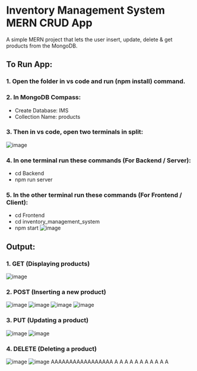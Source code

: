 # Inventory Management System MERN CRUD App

A simple MERN project that lets the user insert, update, delete & get products from the MongoDB.

## To Run App:

### 1. Open the folder in vs code and run (npm install) command.
   
### 2. In MongoDB Compass:
   - Create Database: IMS
   - Collection Name: products

### 3. Then in vs code, open two terminals in split:
   ![image](https://github.com/mhy20401/Inventory-Management-System-MERN-CRUD-Project/assets/99351091/86ed0828-84b8-43b0-89fd-8caa17b88833)

### 4. In one terminal run these commands (For Backend / Server):
   - cd Backend
   - npm run server

### 5. In the other terminal run these commands (For Frontend / Client):
   - cd Frontend
   - cd inventory_management_system
   - npm start
   ![image](https://github.com/mhy20401/Inventory-Management-System-MERN-CRUD-Project/assets/99351091/93fa528b-bc88-49c2-9922-19b317336b7c)

## Output:
### 1. GET (Displaying products)
   ![image](https://github.com/mhy20401/Inventory-Management-System-MERN-CRUD-Project/assets/99351091/09f7d43a-344b-4122-b415-b3736307cf45)

### 2. POST (Inserting a new product)
   ![image](https://github.com/mhy20401/Inventory-Management-System-MERN-CRUD-Project/assets/99351091/d31e9f36-c119-4a04-9cc0-ddc9fe94b159)
   ![image](https://github.com/mhy20401/Inventory-Management-System-MERN-CRUD-Project/assets/99351091/39ec387f-5efc-4c1f-a7eb-a87612acc17a)
   ![image](https://github.com/mhy20401/Inventory-Management-System-MERN-CRUD-Project/assets/99351091/a6b5c6bf-77d7-41ab-9ca0-3a8bfc71954d)
   ![image](https://github.com/mhy20401/Inventory-Management-System-MERN-CRUD-Project/assets/99351091/3d43e877-c2e6-414b-bef9-410caae1668e)

### 3. PUT (Updating a product)
   ![image](https://github.com/mhy20401/Inventory-Management-System-MERN-CRUD-Project/assets/99351091/d35f7ab0-3fda-4b1c-9055-67ca8c7b2ab6)
   ![image](https://github.com/mhy20401/Inventory-Management-System-MERN-CRUD-Project/assets/99351091/7dd107db-6fde-416d-b5c6-2175916f872f)

### 4. DELETE (Deleting a product)
   ![image](https://github.com/mhy20401/Inventory-Management-System-MERN-CRUD-Project/assets/99351091/d846ff43-6abd-4baa-9ed6-df736f2d411e)
   ![image](https://github.com/mhy20401/Inventory-Management-System-MERN-CRUD-Project/assets/99351091/cc6368bd-f391-4d6b-b814-c931d48a0878)
AAAAAAAAAAAAAAAAA
A
A
A
A
A
A
A
A
A
A
A